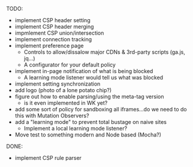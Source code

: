 TODO:
  * implement CSP header setting
  * implement CSP header merging
  * impmlement CSP union/intersection
  * implement connection tracking
  * implement preference page
    - Controls to allow/dissalow major CDNs & 3rd-party scripts (ga.js, jq...)
    - A configurator for your default policy
  * implement in-page notification of what is being blocked
    - A learning mode listener would tell us what was blocked
  * implement setting synchronization
  * add logo (photo of a lone potato chip?)
  * figure out how to enable parsing/using the meta-tag version
    - is it even implemented in WK yet?
  * add some sort of policy for sandboxing all iframes...do we need to do this
    with Mutation Observers?
  * add a "learning mode" to prevent total bustage on naive sites
    - Implement a local learning mode listener?
  * Move test to something modern and Node based (Mocha?)

DONE:
  * implement CSP rule parser
